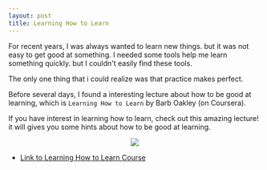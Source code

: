 ```yaml
---
layout: post
title: Learning How to Learn
---
```


For recent years, I was always wanted to learn new things. but it was not easy to get good at something.
I needed some tools help me learn something quickly. but I couldn't easily find these tools.

The only one thing that i could realize was that practice makes perfect.

Before several days, I found a interesting lecture about how to be good at learning, which is `Learning How to Learn` by Barb Oakley (on Coursera).

If you have interest in learning how to learn, check out this amazing lecture! it will gives you some hints about how to be good at learning.

<center>
<img src="({{ site.baseurl }}/assets/learning-how-to-learn.png">
</center>

- [Link to Learning How to Learn Course](https://www.coursera.org/learn/learning-how-to-learn/home/welcome)
